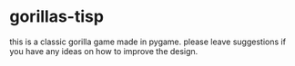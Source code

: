 # gorillas-tisp
this is a classic gorilla game made in pygame. please leave suggestions if you have any ideas on how to improve the design.
